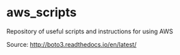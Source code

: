 # aws_scripts
Repository of useful scripts and instructions for using AWS

Source: http://boto3.readthedocs.io/en/latest/
